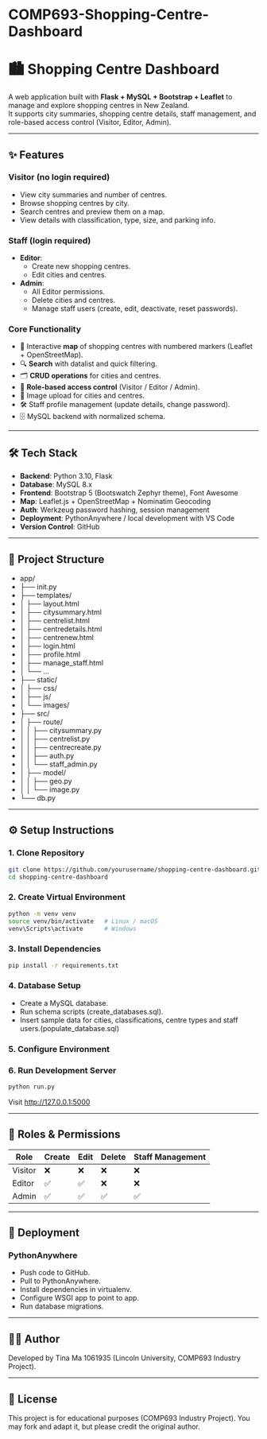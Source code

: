 # COMP693-Shopping-Centre-Dashboard
# 🏙️ Shopping Centre Dashboard

A web application built with **Flask + MySQL + Bootstrap + Leaflet** to manage and explore shopping centres in New Zealand.  
It supports city summaries, shopping centre details, staff management, and role-based access control (Visitor, Editor, Admin).

---

## ✨ Features

### Visitor (no login required)
- View city summaries and number of centres.
- Browse shopping centres by city.
- Search centres and preview them on a map.
- View details with classification, type, size, and parking info.

### Staff (login required)
- **Editor**:
  - Create new shopping centres.
  - Edit cities and centres.
- **Admin**:
  - All Editor permissions.
  - Delete cities and centres.
  - Manage staff users (create, edit, deactivate, reset passwords).

### Core Functionality
- 📍 Interactive **map** of shopping centres with numbered markers (Leaflet + OpenStreetMap).
- 🔍 **Search** with datalist and quick filtering.
- 🗂️ **CRUD operations** for cities and centres.
- 👥 **Role-based access control** (Visitor / Editor / Admin).
- 📸 Image upload for cities and centres.
- 🛠️ Staff profile management (update details, change password).
- 🗄️ MySQL backend with normalized schema.

---

## 🛠️ Tech Stack

- **Backend**: Python 3.10, Flask
- **Database**: MySQL 8.x
- **Frontend**: Bootstrap 5 (Bootswatch Zephyr theme), Font Awesome
- **Map**: Leaflet.js + OpenStreetMap + Nominatim Geocoding
- **Auth**: Werkzeug password hashing, session management
- **Deployment**: PythonAnywhere / local development with VS Code
- **Version Control**: GitHub

---

## 📂 Project Structure
- app/
- ├── init.py
- ├── templates/
- │ ├── layout.html
- │ ├── citysummary.html
- │ ├── centrelist.html
- │ ├── centredetails.html
- │ ├── centrenew.html
- │ ├── login.html
- │ ├── profile.html
- │ ├── manage_staff.html
- │ └── ...
- ├── static/
- │ ├── css/
- │ ├── js/
- │ └── images/
- ├── src/
- │ ├── route/
- │ │ ├── citysummary.py
- │ │ ├── centrelist.py
- │ │ ├── centrecreate.py
- │ │ ├── auth.py
- │ │ └── staff_admin.py
- │ ├── model/
- │ │ ├── geo.py
- │ │ └── image.py
- └── db.py

---

## ⚙️ Setup Instructions

### 1. Clone Repository
```bash
git clone https://github.com/yourusername/shopping-centre-dashboard.git
cd shopping-centre-dashboard
```
### 2. Create Virtual Environment
```bash
python -m venv venv
source venv/bin/activate   # Linux / macOS
venv\Scripts\activate      # Windows
```
### 3. Install Dependencies
```bash
pip install -r requirements.txt
```
### 4. Database Setup
- Create a MySQL database.
- Run schema scripts (create_databases.sql).
- Insert sample data for cities, classifications, centre types and staff users.(populate_database.sql)
### 5. Configure Environment
### 6. Run Development Server
```bash
python run.py
```
Visit http://127.0.0.1:5000

---

## 🔑 Roles & Permissions
| Role    | Create | Edit | Delete | Staff Management |
| ------- | ------ | ---- | ------ | ---------------- |
| Visitor | ❌      | ❌    | ❌      | ❌                |
| Editor  | ✅      | ✅    | ❌      | ❌                |
| Admin   | ✅      | ✅    | ✅      | ✅                |

---

## 🚀 Deployment
### PythonAnywhere
- Push code to GitHub.
- Pull to PythonAnywhere.
- Install dependencies in virtualenv.
- Configure WSGI app to point to app.
- Run database migrations.

---

## 👩‍💻 Author
Developed by Tina Ma 1061935 (Lincoln University, COMP693 Industry Project).

---

## 📜 License
This project is for educational purposes (COMP693 Industry Project).
You may fork and adapt it, but please credit the original author.



